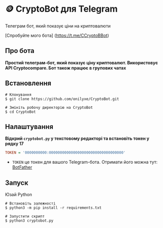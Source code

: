 # 🪙 CryptoBot для Telegram
Телеграм бот, який показує ціни на криптовалюти

[Спробуйте мого бота] (https://t.me/CCryptoBBot)

Про бота
------------
**Простий телеграм-бот, який показує ціну криптовалют. Використовує API Cryptocompare. Бот також працює в групових чатах**

Встановлення
------------
```shell
# Клонування
$ git clone https://github.com/onilyxe/CryptoBot.git

# Змініть робочу директорію на CryptoBot
$ cd CryptoBot
```

Налаштування
------------
**Відкрий `cryptobot.py` у текстовому редакторі та встановіть токен у рядку 17**
```ini
TOKEN = '0000000000:0000000000000000000000000000000000'
```
* `TOKEN` це токен для вашого Telegram-бота. Отримати його можна тут: [BotFather](https://t.me/BotFather)

Запуск
------------
Юзай Python
```shell
# Встановіть залежності
$ python3 -m pip install -r requirements.txt

# Запустити скрипт
$ python3 cryptobot.py
```